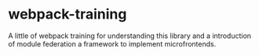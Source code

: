 # webpack-training

A little of webpack training for understanding this library and a introduction of module federation a framework to implement microfrontends.

